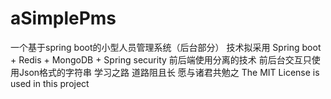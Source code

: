 # aSimplePms
一个基于spring boot的小型人员管理系统（后台部分）
技术拟采用 Spring boot + Redis + MongoDB + Spring security
前后端使用分离的技术 前后台交互只使用Json格式的字符串
学习之路 道路阻且长 愿与诸君共勉之
The MIT License is used in this project
